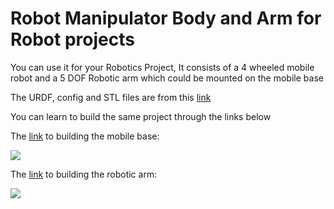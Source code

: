 # Robot Manipulator Body and Arm for Robot projects


You can use it for your Robotics Project, It consists of a 4 wheeled mobile robot and a 5 DOF Robotic arm which could be mounted on the mobile base

The URDF, config and STL files are from this [link](https://github.com/PacktPublishing/ROS-Robotics-Projects-SecondEdition "link") 



You can learn to build the same project through the links below

The [link](https://automaticaddison.com/how-to-build-a-simulated-mobile-robot-base-using-ros/ "link") to building the mobile base:

![](https://github.com/Spartan-Velanjeri/mobile_manipulator_body/blob/main/Robot_base.gif)

The [link](https://automaticaddison.com/how-to-build-a-simulated-robot-arm-using-ros/ "link") to building the robotic arm: 

![](https://github.com/Spartan-Velanjeri/mobile_manipulator_body/blob/main/Robot_arm.gif)
